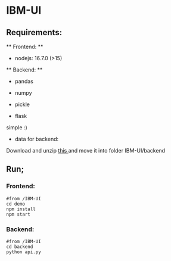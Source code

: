 # IBM-UI

## Requirements:

** Frontend: **

* nodejs: 16.7.0 (>15)

** Backend: **

- pandas 

- numpy

- pickle

- flask

simple :)

* data for backend:

Download and unzip <a href='https://drive.google.com/drive/folders/1MV5lcDlRgiRCtnRBm-KYT7xZV-WXloba?usp=sharing'> this </a> and move it into folder IBM-UI/backend

## Run;

### Frontend:

``` 
#from /IBM-UI
cd demo
npm install 
npm start
```

### Backend:

```
#from /IBM-UI
cd backend
python api.py
```
